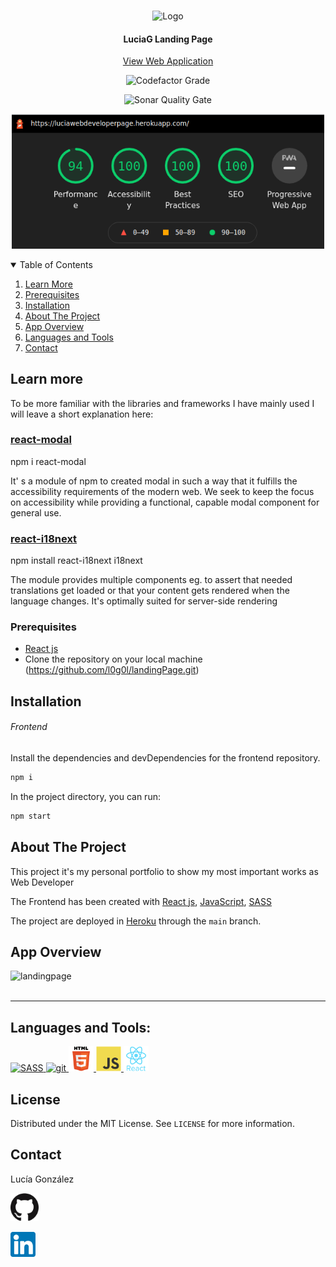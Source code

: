<!-- PROJECT LOGO -->
<br />
<p align="center">
    <img height="200" src="/public/profile.ico" alt="Logo" >

<h4 align="center">LuciaG Landing Page</h4>

  <p align="center">
    <a href="https://luciawebdeveloperpage.herokuapp.com/">View Web Application</a>
  </p>
    <p align="center">
<img src="https://www.codefactor.io/repository/github/l0g0l/landingpage/badge" alt="Codefactor Grade">
</p>
  <p align="center">
<img src="https://sonarcloud.io/api/project_badges/measure?project=l0g0l_landingPage&metric=alert_status
" alt="Sonar Quality Gate"></p>
</p>
<p align="center">
<img src="/public/accesibilidadlanding.png" alt="Accesibility Rate" width="500"></p>

</p>

<!-- TABLE OF CONTENTS -->
<details open="open">
  <summary>Table of Contents</summary>
  <ol>
    <li><a href="#learn-more">Learn More</a></li>
  <li><a  href="#prerequisites">Prerequisites</a></li>
    <li>
      <a href="#installation">Installation</a>
    </li>
    <li>
      <a href="#about-the-project">About The Project</a>
    </li>
    <li>
      <a href="#app-overview">App Overview</a>
    </li>
    <li><a href="#languages-and-tools">Languages and Tools</a></li>
    <li><a href="#contact">Contact</a></li>
  </ol>
</details>

## Learn more

To be more familiar with the libraries and frameworks I have mainly used I will leave a short explanation here:

### [react-modal](https://www.npmjs.com/package/react-modal)

npm i react-modal

It' s a module of npm to created modal in such a way that it fulfills the accessibility requirements of the modern web. We seek to keep the focus on accessibility while providing a functional, capable modal component for general use.
### [react-i18next](https://react.i18next.com/)

npm install react-i18next i18next

The module provides multiple components eg. to assert that needed translations get loaded or that your content gets rendered when the language changes. It's optimally suited for server-side rendering

### Prerequisites

- [React js](https://es.reactjs.org/)
- Clone the repository on your local machine (https://github.com/l0g0l/landingPage.git)

## Installation

###### Frontend

Install the dependencies and devDependencies for the frontend repository.

```sh
npm i
```

In the project directory, you can run:

```sh
npm start
```

<!-- ABOUT THE PROJECT -->

## About The Project

This project it's my personal portfolio to show my most important works as Web Developer

The Frontend has been created with [React js](https://es.reactjs.org/), [JavaScript](https://developer.mozilla.org/es/docs/Web/JavaScript), [SASS](https://sass-lang.com/)

The project are deployed in [Heroku](https://id.heroku.com/) through the `main` branch.

<!-- USAGE -->

## App Overview


<img src="/public/landing.gif" alt="landingpage" >

<br>
<br>

---

<!-- ACKNOWLEDGEMENTS -->

## Languages and Tools:

<p align="left">
       <a href="https://sass-lang.com/" target="_blank"> 
        <img src="https://sass-lang.com/assets/img/logos/logo-b6e1ef6e.svg" alt="SASS" width="40" height="40"/>
    </a> 
     <a href="https://git-scm.com/" target="_blank">
        <img src="https://www.vectorlogo.zone/logos/git-scm/git-scm-icon.svg" alt="git" width="40" height="40"/>
    </a>
    <a href="https://www.w3.org/html/" target="_blank">
        <img src="https://raw.githubusercontent.com/devicons/devicon/master/icons/html5/html5-original-wordmark.svg" alt="html5" width="40" height="40"/>
    </a>
    <a href="https://developer.mozilla.org/en-US/docs/Web/JavaScript" target="_blank">
        <img src="https://raw.githubusercontent.com/devicons/devicon/master/icons/javascript/javascript-original.svg" alt="javascript" width="40" height="40"/>
    </a>
     <a href="https://reactjs.org/" target="_blank">
        <img src="https://raw.githubusercontent.com/devicons/devicon/master/icons/react/react-original-wordmark.svg" alt="react" width="40" height="40"/>
    </a>
 </p>

<!-- LICENSE -->

## License

Distributed under the MIT License. See `LICENSE` for more information.

<!-- CONTACT -->

## Contact

Lucía González

[<img src="https://github.com/l0g0l/hackathonmwc/raw/main/src/images/GitHub.png" width=45px heigth=45px>](https://github.com/l0g0l)

[<img src="https://github.com/l0g0l/hackathonmwc/raw/main/src/images/linkedin.png" width=40px heigth=40px>](https://www.linkedin.com/in/luciagonzalezlara)

